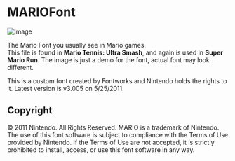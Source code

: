 # MARIOFont

![image](https://www.freepremiumfonts.com/service/charset.ashx?id=165466&rs=0&g=500)

The Mario Font you usually see in Mario games.  
This file is found in **Mario Tennis: Ultra Smash**, and again is used in **Super Mario Run**. The image is just a demo for the font, actual font may look different.

This is a custom font created by Fontworks and Nintendo holds the rights to it. Latest version is v3.005 on 5/25/2011.

## Copyright
© 2011 Nintendo. All Rights Reserved. MARIO is a trademark of Nintendo.  
The use of this font software is subject to compliance with the Terms of Use provided by Nintendo. If the Terms of Use are not accepted, it is strictly prohibited to install, access, or use this font software in any way.
